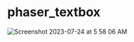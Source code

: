# phaser_textbox

![Screenshot 2023-07-24 at 5 58 06 AM](https://github.com/rationality6/phaser_textbox/assets/3889468/184854dd-02ae-4f39-b8d4-28f488084a27)
